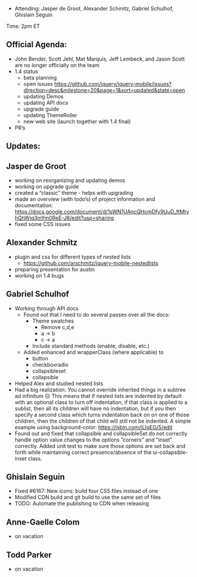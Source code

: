 * Attending: Jasper de Groot, Alexander Schmitz, Gabriel Schulhof, Ghislain Seguin

Time: 2pm ET

## Official Agenda:
* John Bender, Scott Jehl, Mat Marquis, Jeff Lembeck, and Jason Scott are no longer officially on the team
* 1.4 status
  - beta planning
  - open issues https://github.com/jquery/jquery-mobile/issues?direction=desc&milestone=20&page=1&sort=updated&state=open
  - updating Demos
  - updating API docs
  - upgrade guide
  - updating ThemeRoller
  - new web site (launch together with 1.4 final)
* PR’s

## Updates:

## Jasper de Groot
* working on reorganizing and updating demos
* working on upgrade guide
* created a “classic” theme - helps with upgrading
* made an overview (with todo’s) of project information and documentation: https://docs.google.com/document/d/1sWN1UAncQHcmDfy9UuD_ftMtyhQhWiq3inYm0ReE-J8/edit?usp=sharing
* fixed some CSS issues

## Alexander Schmitz
* plugin and css for different types of nested lists
  - https://github.com/arschmitz/jquery-mobile-nestedlists
* preparing presentation for austin
* working on 1.4 bugs

## Gabriel Schulhof
* Working through API docs
  - Found out that I need to do several passes over all the docs:
    * Theme swatches
      - Remove c,d,e
      - a → b
      - c → a
    * Include standard methods (enable, disable, etc.)
  - Added enhanced and wrapperClass (where applicable) to
    * button
    * checkboxradio
    * collapsibleset
    * collapsible
* Helped Alex and studied nested lists
* Had a big realization: You cannot override inherited things in a subtree ad infinitum ☹ This means that if nested lists are indented by default with an optional class to turn off indentation, if that class is applied to a sublist, then all its children will have no indentation, but if you then specify a second class which turns indentation back on on one of those children, then the children of that child will still not be indented. A simple example using background-color: https://jsbin.com/iLIqEG/5/edit
* Found out and fixed that collapsible and collapsibleSet do not correctly handle option value changes to the options ”corners” and ”inset” correctly. Added unit test to make sure those options are set back and forth while maintaining correct presence/absence of the ui-collapsible-inset class.

## Ghislain Seguin
* Fixed  #6167: New icons: build four CSS files instead of one
* Modified CDN build and git build to use  the same set of files
* TODO: Automate the publishing to CDN when releasing

## Anne-Gaelle Colom
* on vacation

## Todd Parker
* on vacation
